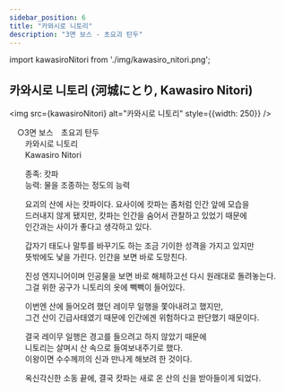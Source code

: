 ```yaml
---
sidebar_position: 6
title: "카와시로 니토리"
description: "3면 보스 - 초요괴 탄두"
---
```


import kawasiroNitori from './img/kawasiro_nitori.png';

## 카와시로 니토리 (河城にとり, Kawasiro Nitori)

<img src={kawasiroNitori} alt="카와시로 니토리" style={{width: 250}} />

　○3면 보스　초요괴 탄두  
　　카와시로 니토리  
　　Kawasiro Nitori  

　　종족: 캇파  
　　능력: 물을 조종하는 정도의 능력  

　　요괴의 산에 사는 캇파이다. 요사이에 캇파는 좀처럼 인간 앞에 모습을  
　　드러내지 않게 됐지만, 캇파는 인간을 숨어서 관찰하고 있었기 때문에  
　　인간과는 사이가 좋다고 생각하고 있다.  

　　갑자기 태도나 말투를 바꾸기도 하는 조금 기이한 성격을 가지고 있지만  
　　뜻밖에도 낯을 가린다. 인간을 보면 바로 도망친다.  

　　진성 엔지니어이며 인공물을 보면 바로 해체하고선 다시 원래대로 돌려놓는다.  
　　그걸 위한 공구가 니토리의 옷에 빽빽이 들어있다.  

　　이번엔 산에 들어오려 했던 레이무 일행을 쫓아내려고 했지만,  
　　그건 산이 긴급사태였기 때문에 인간에겐 위험하다고 판단했기 때문이다.  

　　결국 레이무 일행은 경고를 들으려고 하지 않았기 때문에  
　　니토리는 살며시 산 속으로 들여보내주기로 했다.  
　　이왕이면 수수께끼의 신과 만나게 해보려 한 것이다.  

　　옥신각신한 소동 끝에, 결국 캇파는 새로 온 산의 신을 받아들이게 되었다.  
